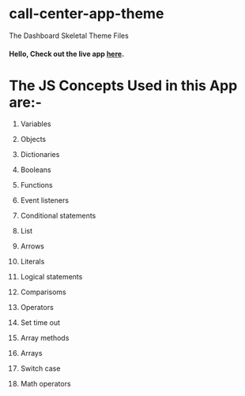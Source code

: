 # call-center-app-theme

   The Dashboard Skeletal Theme Files

#### Hello, Check out the live app [here](https://ramya-brs.github.io/CallCenter-App-Theme/).

# The JS Concepts Used in this App are:-
1. Variables 

2. Objects

3. Dictionaries

4. Booleans 

5. Functions

6. Event listeners

7. Conditional statements

8. List

9. Arrows

10. Literals

11. Logical statements

12. Comparisoms

13. Operators

14. Set time out

15. Array methods

16. Arrays

17. Switch case

18. Math operators
